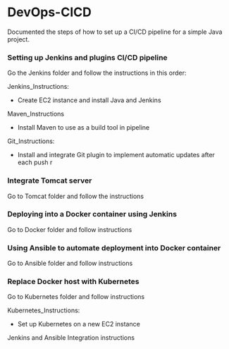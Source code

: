 # DevOps-CICD

Documented the steps of how to set up a CI/CD pipeline for a simple Java project.

### Setting up Jenkins and plugins CI/CD pipeline

Go the Jenkins folder and follow the instructions in this order:

Jenkins_Instructions:

- Create EC2 instance and install Java and Jenkins

Maven_Instructions

- Install Maven to use as a build tool in pipeline

Git_Instructions:

- Install and integrate Git plugin to implement automatic updates after each push r

### Integrate Tomcat server

Go to Tomcat folder and follow the instructions

### Deploying into a Docker container using Jenkins

Go to Docker folder and follow instructions

### Using Ansible to automate deployment into Docker container

Go to Ansible folder and follow instructions

### Replace Docker host with Kubernetes

Go to Kubernetes folder and follow instructions

Kubernetes_Instructions:

- Set up Kubernetes on a new EC2 instance

Jenkins and Ansible Integration instructions
